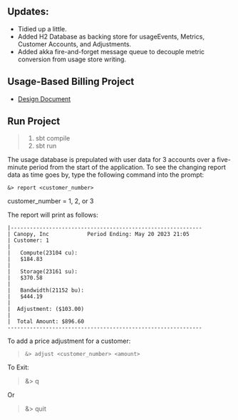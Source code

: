 ## Updates:
 - Tidied up a little.
 - Added H2 Database as backing store for usageEvents, Metrics, Customer Accounts, and Adjustments.
 - Added akka fire-and-forget message queue to decouple metric conversion from usage store writing.

## Usage-Based Billing Project

- [Design Document](docs/design.md)

## Run Project

> 1. sbt compile  
> 2. sbt run
 
The usage database is prepulated with user data for 3 accounts over a five-minute period from the start of the application.
To see the changing report data as time goes by, type the following command into the prompt:

```&> report <customer_number>```
 
customer_number = 1, 2, or 3

The report will print as follows:

```
|------------------------------------------------------------
| Canopy, Inc            Period Ending: May 20 2023 21:05
| Customer: 1
|
|   Compute(23104 cu):
|   $184.83
|
|   Storage(23161 su):
|   $370.58
|
|   Bandwidth(21152 bu):
|   $444.19
|
|  Adjustment: ($103.00)
|
|  Total Amount: $896.60
-------------------------------------------------------------

```

To add a price adjustment for a customer:

> ```&> adjust <customer_number> <amount>```

To Exit:
> &> q

Or

> &> quit 